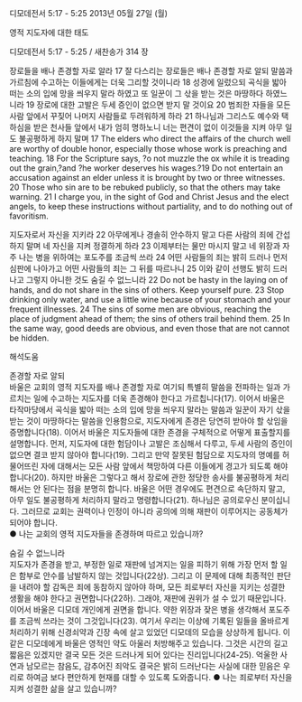 디모데전서 5:17 - 5:25 
2013년 05월 27일 (월)

영적 지도자에 대한 태도



디모데전서 5:17 - 5:25 / 새찬송가 314 장


장로들을 배나 존경할 자로 알라
17 잘 다스리는 장로들은 배나 존경할 자로 알되 말씀과 가르침에 수고하는 이들에게는 더욱 그리할 것이니라 18 성경에 일렀으되 곡식을 밟아 떠는 소의 입에 망을 씌우지 말라 하였고 또 일꾼이 그 삯을 받는 것은 마땅하다 하였느니라 19 장로에 대한 고발은 두세 증인이 없으면 받지 말 것이요 20 범죄한 자들을 모든 사람 앞에서 꾸짖어 나머지 사람들로 두려워하게 하라 21 하나님과 그리스도 예수와 택하심을 받은 천사들 앞에서 내가 엄히 명하노니 너는 편견이 없이 이것들을 지켜 아무 일도 불공평하게 하지 말며
17 The elders who direct the affairs of the church well are worthy of double honor, especially those whose work is preaching and teaching. 18 For the Scripture says, ?o not muzzle the ox while it is treading out the grain,?and ?he worker deserves his wages.?19 Do not entertain an accusation against an elder unless it is brought by two or three witnesses.  20 Those who sin are to be rebuked publicly, so that the others may take warning. 21 I charge you, in the sight of God and Christ Jesus and the elect angels, to keep these instructions without partiality, and to do nothing out of favoritism.  

지도자로서 자신을 지키라
22 아무에게나 경솔히 안수하지 말고 다른 사람의 죄에 간섭하지 말며 네 자신을 지켜 정결하게 하라 23 이제부터는 물만 마시지 말고 네 위장과 자주 나는 병을 위하여는 포도주를 조금씩 쓰라 24 어떤 사람들의 죄는 밝히 드러나 먼저 심판에 나아가고 어떤 사람들의 죄는 그 뒤를 따르나니 25 이와 같이 선행도 밝히 드러나고 그렇지 아니한 것도 숨길 수 없느니라 
22 Do not be hasty in the laying on of hands, and do not share in the sins of others. Keep yourself pure. 23 Stop drinking only water, and use a little wine because of your stomach and your frequent illnesses. 24 The sins of some men are obvious, reaching the place of judgment ahead of them; the sins of others trail behind them. 25 In the same way, good deeds are obvious, and even those that are not cannot be hidden.

해석도움





존경할 자로 알되  
바울은 교회의 영적 지도자를 배나 존경할 자로 여기되 특별히 말씀을 전파하는 일과 가르치는 일에 수고하는 지도자를 더욱 존경해야 한다고 가르칩니다(17). 이어서 바울은 타작마당에서 곡식을 밟아 떠는 소의 입에 망을 씌우지 말라는 말씀과 일꾼이 자기 삯을 받는 것이 마땅하다는 말씀을 인용함으로, 지도자에게 존경은 당연히 받아야 할 삯임을 증명합니다(18). 이어서 바울은 지도자들에 대한 존경을 구체적으로 어떻게 표출할지를 설명합니다. 먼저, 지도자에 대한 험담이나 고발은 조심해서 다루고, 두세 사람의 증인이 없으면 결코 받지 않아야 합니다(19). 그리고 만약 잘못된 험담으로 지도자의 명예를 허물어뜨린 자에 대해서는 모든 사람 앞에서 책망하여 다른 이들에게 경고가 되도록 해야 합니다(20). 하지만 바울은 그렇다고 해서 장로에 관한 정당한 송사를 불공평하게 처리해서는 안 된다는 점을 분명히 합니다. 바울은 어떤 경우에도 편견으로 속단하지 말고, 아무 일도 불공평하게 처리하지 말라고 명령합니다(21). 하나님은 공의로우신 분이십니다. 그러므로 교회는 권력이나 인정이 아니라 공의에 의해 재판이 이루어지는 공동체가 되어야 합니다.     
● 나는 교회의 영적 지도자들을 존경하며 따르고 있습니까?

숨길 수 없느니라  
지도자가 존경을 받고, 부정한 일로 재판에 넘겨지는 일을 피하기 위해 가장 먼저 할 일은 함부로 안수를 남발하지 않는 것입니다(22상). 그리고 이 문제에 대해 최종적인 판단을 내려야 할 감독은 죄에 동참하지 않아야 하며, 모든 죄로부터 자신을 지키는 성결한 생활을 해야 한다고 권면합니다(22하). 그래야, 재판에 권위가 설 수 있기 때문입니다. 이어서 바울은 디모데 개인에게 권면을 합니다. 약한 위장과 잦은 병을 생각해서 포도주를 조금씩 쓰라는 것이 그것입니다(23). 여기서 우리는 이상에 기록된 일들을 올바르게 처리하기 위해 신경쇠약과 긴장 속에 살고 있었던 디모데의 모습을 상상하게 됩니다. 이 같은 디모데에게 바울은 영적인 약도 아울러 처방해주고 있습니다. 그것은 시간의 길고 짧음은 있겠지만 결국 모든 것은 드러나게 되어 있다는 진리입니다(24-25). 억울한 사연과 남모르는 참음도, 감추어진 죄악도 결국은 밝히 드러난다는 사실에 대한 믿음은 우리로 하여금 보다 편안하게 현재를 대할 수 있도록 도와줍니다. 
● 나는 죄로부터 자신을 지켜 성결한 삶을 살고 있습니까?